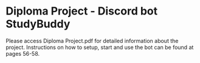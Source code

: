 # Diploma Project - Discord bot StudyBuddy
 Please access Diploma Project.pdf for detailed information about the project.
 Instructions on how to setup, start and use the bot can be found at pages 56-58.
